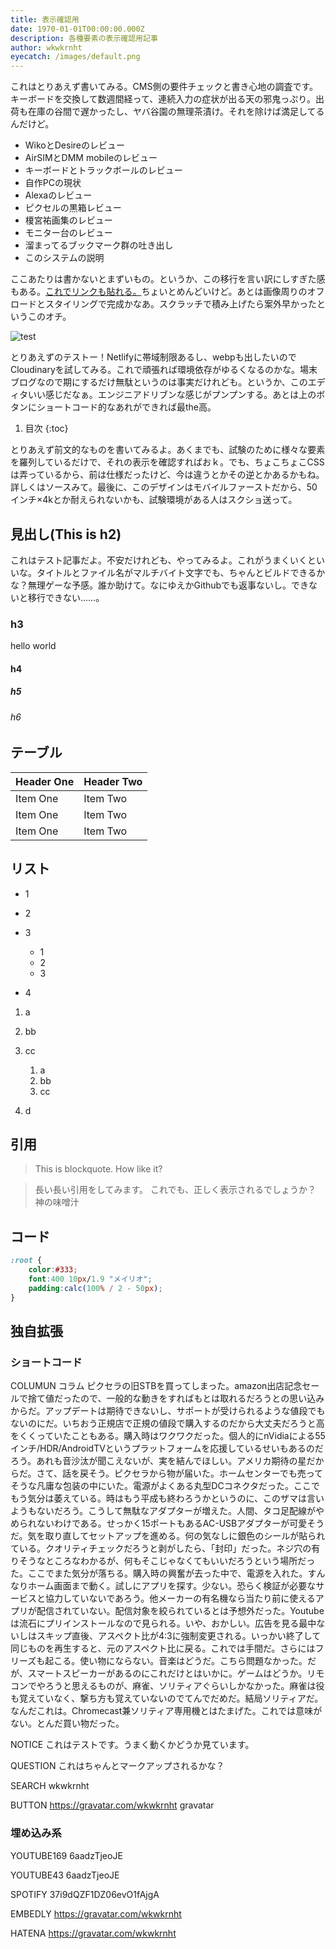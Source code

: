 ```yaml
---
title: 表示確認用
date: 1970-01-01T00:00:00.000Z
description: 各種要素の表示確認用記事
author: wkwkrnht
eyecatch: /images/default.png
---
```

これはとりあえず書いてみる。CMS側の要件チェックと書き心地の調査です。キーボードを交換して数週間経って、連続入力の症状が出る天の邪鬼っぷり。出荷も在庫の谷間で遅かったし、ヤバ谷園の無理茶漬け。それを除けば満足してるんだけど。

* WikoとDesireのレビュー
* AirSIMとDMM mobileのレビュー
* キーボードとトラックボールのレビュー
* 自作PCの現状
* Alexaのレビュー
* ピクセルの黒箱レビュー
* 榎宮祐画集のレビュー
* モニター台のレビュー
* 溜まってるブックマーク群の吐き出し
* このシステムの説明

ここあたりは書かないとまずいもの。というか、この移行を言い訳にしすぎた感もある。[これでリンクも貼れる。](http://wkwkrnht.wp.xdomain.jp)ちょいとめんどいけど。あとは画像周りのオフロードとスタイリングで完成かなあ。スクラッチで積み上げたら案外早かったというこのオチ。

![test](https://res.cloudinary.com/wkwkrnht/image/upload/v1518924145/ISG106130755_TP_V_ukdwzb.jpg "test")

とりあえずのテストー！Netlifyに帯域制限あるし、webpも出したいのでCloudinaryを試してみる。これで頑張れば環境依存がゆるくなるのかな。場末ブログなので期にするだけ無駄というのは事実だけれども。というか、このエディタいい感じだなぁ。エンジニアドリブンな感じがプンプンする。あとは上のボタンにショートコード的なあれができれば最the高。

1. 目次
{:toc}

とりあえず前文的なものを書いてみるよ。あくまでも、試験のために様々な要素を羅列しているだけで、それの表示を確認すればおｋ。でも、ちょこちょこCSSは弄っているから、前は仕様だったけど、今は違うとかその逆とかあるかもね。詳しくはソースみて。最後に、このデザインはモバイルファーストだから、50インチ×4kとか耐えられないかも、試験環境がある人はスクショ送って。

## 見出し(This is h2)

これはテスト記事だよ。不安だけれども、やってみるよ。これがうまくいくといいな。タイトルとファイル名がマルチバイト文字でも、ちゃんとビルドできるかな？無理ゲーな予感。誰か助けて。なにゆえかGithubでも返事ないし。できないと移行できない……。

### h3

hello world

#### h4

##### h5

###### h6

## テーブル

| Header One     | Header Two     |
| :------------- | :------------- |
| Item One       | Item Two       |
| Item One       | Item Two       |
| Item One       | Item Two       |

## リスト

* 1
* 2
* 3


    * 1
    * 2
    * 3

* 4

1. a
2. bb
3. cc


    1. a
    2. bb
    3. cc

4. d

## 引用

> This is blockquote. How like it?

>長い長い引用をしてみます。
>これでも、正しく表示されるでしょうか？
>神の味噌汁

## コード


~~~ css
:root {
    color:#333;
    font:400 10px/1.9 "メイリオ";
    padding:calc(100% / 2 - 50px);
}
~~~

## 独自拡張

### ショートコード

COLUMUN コラム ピクセラの旧STBを買ってしまった。amazon出店記念セールで捨て値だったので、一般的な動きをすればもとは取れるだろうとの思い込みからだ。アップデートは期待できないし、サポートが受けられるような値段でもないのにだ。いちおう正規店で正規の値段で購入するのだから大丈夫だろうと高をくくっていたこともある。購入時はワクワクだった。個人的にnVidiaによる55インチ/HDR/AndroidTVというプラットフォームを応援しているせいもあるのだろう。あれも音沙汰が聞こえないが、実を結んでほしい。アメリカ期待の星だからだ。さて、話を戻そう。ピクセラから物が届いた。ホームセンターでも売ってそうな凡庸な包装の中にいた。電源がよくある丸型DCコネクタだった。ここでもう気分は萎えている。時はもう平成も終わろうかというのに、このザマは言いようもないだろう。こうして無駄なアダプターが増えた。人間、タコ足配線がやめられないわけである。せっかく15ポートもあるAC-USBアダプターが可愛そうだ。気を取り直してセットアップを進める。何の気なしに銀色のシールが貼られている。クオリティチェックだろうと剥がしたら、「封印」だった。ネジ穴の有りそうなところなわかるが、何もそこじゃなくてもいいだろうという場所だった。ここでまた気分が落ちる。購入時の興奮が去った中で、電源を入れた。すんなりホーム画面まで動く。試しにアプリを探す。少ない。恐らく検証が必要なサービスと協力していないであろう。他メーカーの有名機なら当たり前に使えるアプリが配信されていない。配信対象を絞られているとは予想外だった。Youtubeは流石にプリインストールなので見られる。いや、おかしい。広告を見る最中ないしはスキップ直後、アスペクト比が4:3に強制変更される。いっかい終了して同じものを再生すると、元のアスペクト比に戻る。これでは手間だ。さらにはフリーズも起こる。使い物にならない。音楽はどうだ。こちら問題なかった。だが、スマートスピーカーがあるのにこれだけとはいかに。ゲームはどうか。リモコンでやろうと思えるものが、麻雀、ソリティアぐらいしかなかった。麻雀は役も覚えていなく、撃ち方も覚えていないのでてんでだめだ。結局ソリティアだ。なんだこれは。Chromecast兼ソリティア専用機とはたまげた。これでは意味がない。とんだ買い物だった。

NOTICE これはテストです。うまく動くかどうか見ています。

QUESTION これはちゃんとマークアップされるかな？

SEARCH wkwkrnht

BUTTON https://gravatar.com/wkwkrnht gravatar

### 埋め込み系

YOUTUBE169 6aadzTjeoJE

YOUTUBE43 6aadzTjeoJE

SPOTIFY 37i9dQZF1DZ06evO1fAjgA

EMBEDLY https://gravatar.com/wkwkrnht

HATENA https://gravatar.com/wkwkrnht
